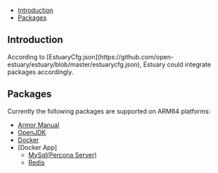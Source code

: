 * [Introduction](#1)
* [Packages](#2)

<h2 id="1">Introduction</h2>
According to [EstuaryCfg.json](https://github.com/open-estuary/estuary/blob/master/estuarycfg.json), Estuary could integrate packages accordingly. 

<h2 id="2">Packages</h2>
Currently the following packages are supported on ARM64 platforms:

- [Armor Manual](https://github.com/open-estuary/estuary/blob/master/doc/Armor_Manual.4All.md) 
- [OpenJDK](https://github.com/open-estuary/packages/blob/master/openjdk/OpenJdk_Manual.md) 
- [Docker](https://github.com/open-estuary/estuary/blob/master/doc/Introduction_for_Docker.md)
- [Docker App]
   - [MySql(Percona Server)](https://github.com/open-estuary/packages/blob/master/docker_apps/mysql/MySql_Manual.md)
   - [Redis](https://github.com/open-estuary/packages/blob/master/docker_apps/redis/Redis_Manual.md)
